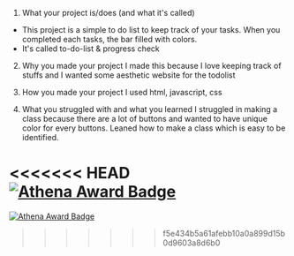 1. What your project is/does (and what it's called)
- This project is a simple to do list to keep track of your tasks. When you completed each tasks, the bar filled with colors. 
- It's called to-do-list & progress check

2. Why you made your project
I made this because I love keeping track of stuffs and I wanted some aesthetic website for the todolist

3. How you made your project
I used html, javascript, css

4. What you struggled with and what you learned
I struggled in making a class because there are a lot of buttons and wanted to have unique color for every buttons. 
Leaned how to make a class which is easy to be identified.

<<<<<<< HEAD
[![Athena Award Badge](https://img.shields.io/endpoint?url=https%3A%2F%2Faward.athena.hackclub.com%2Fapi%2Fbadge)](https://award.athena.hackclub.com?utm_source=readme)
=======
[![Athena Award Badge](https://img.shields.io/endpoint?url=https%3A%2F%2Faward.athena.hackclub.com%2Fapi%2Fbadge)](https://award.athena.hackclub.com?utm_source=readme)
>>>>>>> f5e434b5a61afebb10a0a899d15b0d9603a8d6b0
